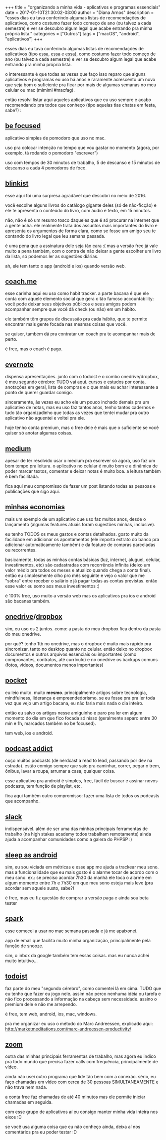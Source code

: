+++
title = "organizando a minha vida - aplicativos e programas essenciais"
date = 2017-01-10T21:30:02-03:00
author = "Diana Arnos"
description = "esses dias eu tava conferindo algumas listas de recomendações de aplicativos, como costumo fazer todo começo de ano (ou talvez a cada semestre) e ver se descubro algum legal que acabe entrando pra minha própria lista."
categories = ["Outros"]
tags = ["macOS", "android", "aplicativos"]
+++

esses dias eu tava conferindo algumas listas de recomendações de aplicativos (tipo [essa](https://medium.com/@eminetto/aplicativos-indispens%C3%A1veis-em-2016-c3b71c058752), [essa](https://medium.com/@zenorocha/my-top-apps-for-2017-62473cf873a4) e [essa](http://www.techradar.com/news/phone-and-communications/mobile-phones/top-210-best-android-apps-2013-693696)), como costumo fazer todo começo de ano (ou talvez a cada semestre) e ver se descubro algum legal que acabe entrando pra minha própria lista.

o interessante é que todas as vezes que faço isso reparo que alguns aplicativos e programas eu uso há anos e raramente acrescento um novo que seja bom o suficiente pra ficar por mais de algumas semanas no meu celular ou mac (mimimi #macfag).

então resolvi listar aqui aqueles aplicativos que eu uso sempre e acabo recomendando pra todos que conheço (tipo aquelas tias chatas em festa, sabe?) :

## [be focused](https://xwavesoft.com/be-focused-pro-for-iphone-ipad-mac-os-x.html)

aplicativo simples de pomodoro que uso no mac.

uso pra colocar intenção no tempo que vou gastar no momento (agora, por exemplo, tá rodando o pomodoro "escrever")

uso com tempos de 30 minutos de trabalho, 5 de descanso e 15 minutos de descanso a cada 4 pomodoros de foco.

## [blinkist](http://www.blinkist.com/)

esse aqui foi uma surpresa agradável que descobri no meio de 2016.

você escolhe alguns livros do catálogo gigante deles (só de não-ficção) e ele te apresenta o conteúdo do livro, com áudio e texto, em 15 minutos.

não, não é só um resumo tosco daqueles que é só procurar na internet que a gente acha. ele realmente trata dos assuntos mais importantes do livro e apresenta os argumentos de forma clara, como se fosse um amigo seu te contando do livro legal que leu semana passada.

é uma pena que a assinatura dele seja tão cara :( mas a versão free já vale muito a pena também, com o contra de não deixar a gente escolher um livro da lista, só podemos ler as sugestões diárias.

ah, ele tem tanto o app (android e ios) quando versão web.

## [coach.me](https://www.coach.me/)

esse carinha aqui eu uso como habit tracker. a parte bacana é que ele conta com aquele elemento social que gera o tão famoso accountability: você pode deixar seus objetivos públicos e seus amigos podem acompanhar sempre que você dá check (ou não) em um hábito.

ele também têm grupos de discussão pra cada hábito, que te permite encontrar mais gente focada nas mesmas coisas que você.

se quiser, também dá pra contratar um coach pra te acompanhar mais de perto.

é free, mas o coach é pago.

## [evernote](https://evernote.com/)

dispensa apresentações. junto com o todoist e o combo onedrive/dropbox, é meu segundo cérebro: TUDO vai aqui. cursos e estudos por conta, anotações em geral, lista de compras e o que mais eu achar interessante a ponto de querer guardar comigo.

sinceramente, às vezes eu acho ele um pouco inchado demais pra um aplicativo de notas, mas eu uso faz tantos anos, tenho tantos cadernos e tudo tão organizadinho que todas as vezes que tentei mudar pra outro aplicativo não aguentei e voltei pra ele.

hoje tenho conta premium, mas o free dele é mais que o suficiente se você quiser só anotar algumas coisas.

## [medium](https://medium.com/)

apesar de ter resolvido usar o medium pra escrever só agora, uso faz um bom tempo pra leitura. o aplicativo no celular é muito bom e a dinâmica de poder marcar textos, comentar e deixar notas é muito boa. a leitura também é bem facilitada.

fica aqui meu compromisso de fazer um post listando todas as pessoas e publicações que sigo aqui.

## [minhas economias](http://minhaseconomias.com.br/)

mais um exemplo de um aplicativo que uso faz muitos anos, desde o lançamento (algumas features atuais foram sugestões minhas, inclusive).

eu tenho TODOS os meus gastos e contas detalhados. gosto muito da facilidade em adicionar os apontamentos (ele importa extrato do banco pra adicionar automaticamente também) e da feature de compras parceladas ou recorrentes.

basicamente, todas as minhas contas básicas (luz, internet, aluguel, celular, investimentos, etc) são cadastradas com recorrência infinita (deixo um valor médio pra todos os meses e atualizo quando chega a conta final). então eu simplesmente olho pro mês seguinte e vejo o valor que me "sobra" entre receber o salário e já pagar todas as contas previstas. então esse valor eu somo aos meus investimentos :)

é 100% free, uso muito a versão web mas os aplicativos pra ios e android são bacanas também.

## [onedrive](https://onedrive.live.com/)/[dropbox](https://www.dropbox.com/)

sim, eu uso os 2 juntos. como: a pasta do meu dropbox fica dentro da pasta do meu onedrive.

por quê? tenho 1tb no onedrive, mas o dropbox é muito mais rápido pra sincronizar, tanto no desktop quanto no celular. então deixo no dropbox documentos e outros arquivos essenciais ou importantes (como comprovantes, contratos, até currículo) e no onedrive os backups comuns (fotos, vídeos, documentos menos importantes)

## [pocket](https://getpocket.com/)

eu leio muito. muito <b>mesmo</b>. principalmente artigos sobre tecnologia, mindfulness, liderança e empreendedorismo. se eu fosse pra pra ler toda vez que vejo um artigo bacana, eu não faria mais nada o dia inteiro.

então eu salvo os artigos nesse amiguinho e paro pra ler em algum momento do dia em que fico focada só nisso (geralmente separo entre 30 min e 1h, marcados também no be focused).

tem web, ios e android.

## [podcast addict](https://play.google.com/store/apps/details?id=com.bambuna.podcastaddict)

ouço muitos podcasts (de nerdcast a read to lead, passando por dev na estrada). estão comigo sempre que saio pra caminhar, correr, pegar o trem, ônibus, lavar a roupa, arrumar a casa, qualquer coisa.

esse aplicativo pra android é simples, free, fácil de buscar e assinar novos podcasts, tem função de playlist, etc.

fica aqui também outro compromisso: fazer uma lista de todos os podcasts que acompanho.

## [slack](https://slack.com/)

indispensável. além de ser uma das minhas principais ferramentas de trabalho (na high stakes academy todos trabalham remotamente) ainda ajuda a acompanhar comunidades como a galera do PHPSP :)

## [sleep as android](https://play.google.com/store/apps/details?id=com.urbandroid.sleep)

sim, eu sou viciada em métricas e esse app me ajuda a trackear meu sono. mas a funcionalidade que eu mais gosto é o alarme tocar de acordo com o meu sono. ex.: se preciso acordar 7h30 da manhã ele toca o alarme em algum momento entre 7h e 7h30 em que meu sono esteja mais leve (pra acordar sem aquele susto, sabe?)

é free, mas eu fiz questão de comprar a versão paga e ainda sou beta tester

## [spark](https://sparkmailapp.com/pt)

esse comecei a usar no mac semana passada e já me apaixonei.

app de email que facilita muito minha organização, principalmente pela função de snooze.

sim, o inbox da google também tem essas coisas. mas eu nunca achei muito intuitivo…

## [todoist](https://ptbr.todoist.com/)

faz parte do meu "segundo cérebro", como comentei lá em cima. TUDO que eu tenho que fazer eu jogo nele. assim não perco nenhuma idéia ou tarefa e não fico processando a informação na cabeça sem necessidade. assino o premium dele e não me arrependo.

é free, tem web, android, ios, mac, windows.

pra me organizar eu uso o método do Marc Andreessen, explicado aqui: http://marketmeditations.com/marc-andreessen-productivity/

## [zoom](https://zoom.us/)

outra das minhas principais ferramentas de trabalho, mas agora eu indico pra todo mundo que precisa fazer calls com frequência, principalmente de vídeo.

ainda não usei outro programa que lide tão bem com a conexão. sério, eu faço chamadas em vídeo com cerca de 30 pessoas SIMULTANEAMENTE e não trava nem nada.

a conta free faz chamadas de até 40 minutos mas ele permite iniciar chamadas em seguida.

com esse grupo de aplicativos aí eu consigo manter minha vida inteira nos eixos :D

se você usa alguma coisa que eu não conheço ainda, deixa aí nos comentários pra eu poder testar :D
